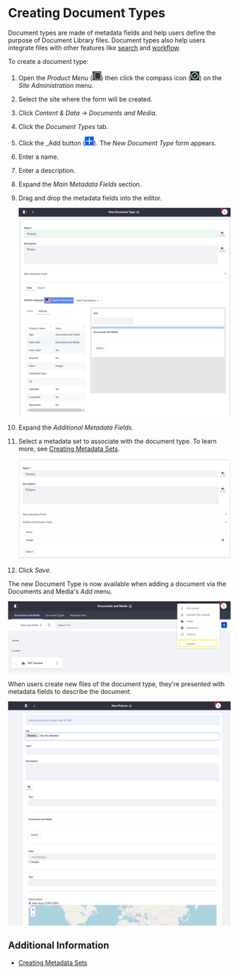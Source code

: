 # Creating Document Types

Document types are made of metadata fields and help users define the purpose of Document Library files. Document types also help users integrate files with other features like [search](../../../../using-search/01-user-guide/README.rst) and [workflow](../../../../process-automation/workflow/user-guide/introduction-to-workflow.md).

To create a document type:

1. Open the _Product Menu_ (![Product Menu](../../../../images/icon-product-menu.png)) then click the compass icon (![Compass](../../../../images/icon-compass.png)) on the _Site Administration_ menu.
1. Select the site where the form will be created.
1. Click _Content & Data_  &rarr; _Documents and Media_.
1. Click the _Document Types_ tab.
1. Click the _Add button (![Add](../../../../images/icon-add.png)). The _New Document Type_ form appears.
1. Enter a name.
1. Enter a description.
1. Expand the _Main Metadata Fields_ section.
1. Drag and drop the metadata fields into the editor.

    ![Drag and drop main metadata fields](./creating-document-types/images/01.png)

1. Expand the _Additional Metadata Fields_.
1. Select a metadata set to associate with the document type. To learn more, see [Creating Metadata Sets](./creating-metadata-sets.md).

    ![Associate additional metadata sets.](./creating-document-types/images/02.png)

1. Click _Save_.

The new Document Type is now available when adding a document via the Documents and Media's _Add_ menu.

![The new Document Type is now available.](./creating-document-types/images/03.png)

When users create new files of the document type, they're presented with metadata fields to describe the document.

![Creating a new Picture Document](./creating-document-types/images/04.png)

## Additional Information

* [Creating Metadata Sets](./creating-metadata-sets.md)
